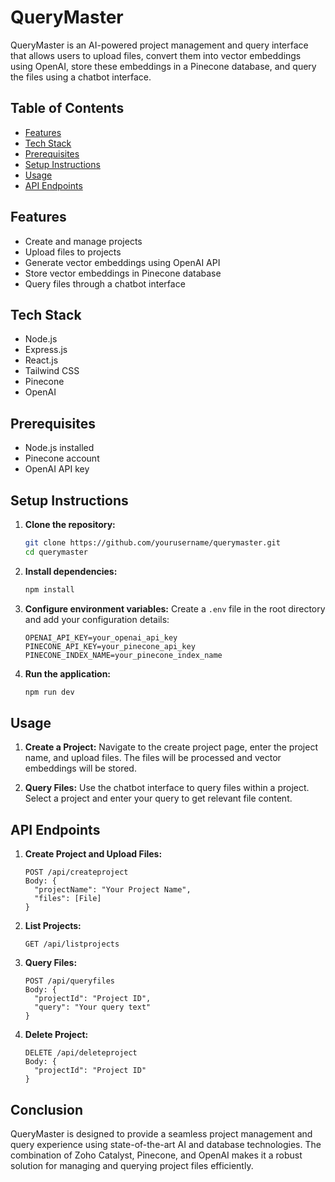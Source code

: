 # QueryMaster

QueryMaster is an AI-powered project management and query interface that allows users to upload files, convert them into vector embeddings using OpenAI, store these embeddings in a Pinecone database, and query the files using a chatbot interface.

## Table of Contents
- [Features](#features)
- [Tech Stack](#tech-stack)
- [Prerequisites](#prerequisites)
- [Setup Instructions](#setup-instructions)
- [Usage](#usage)
- [API Endpoints](#api-endpoints)

## Features

- Create and manage projects
- Upload files to projects
- Generate vector embeddings using OpenAI API
- Store vector embeddings in Pinecone database
- Query files through a chatbot interface

## Tech Stack

- Node.js
- Express.js
- React.js
- Tailwind CSS
- Pinecone
- OpenAI

## Prerequisites

- Node.js installed
- Pinecone account
- OpenAI API key

## Setup Instructions

1. **Clone the repository:**
    ```sh
    git clone https://github.com/yourusername/querymaster.git
    cd querymaster
    ```

2. **Install dependencies:**
    ```sh
    npm install
    ```

3. **Configure environment variables:**
   Create a `.env` file in the root directory and add your configuration details:
    ```env
    OPENAI_API_KEY=your_openai_api_key
    PINECONE_API_KEY=your_pinecone_api_key
    PINECONE_INDEX_NAME=your_pinecone_index_name
    ```

4. **Run the application:**
    ```sh
    npm run dev
    ```

## Usage

1. **Create a Project:**
   Navigate to the create project page, enter the project name, and upload files. The files will be processed and vector embeddings will be stored.

2. **Query Files:**
   Use the chatbot interface to query files within a project. Select a project and enter your query to get relevant file content.

## API Endpoints

1. **Create Project and Upload Files:**
    ```http
    POST /api/createproject
    Body: {
      "projectName": "Your Project Name",
      "files": [File]
    }
    ```

2. **List Projects:**
    ```http
    GET /api/listprojects
    ```

3. **Query Files:**
    ```http
    POST /api/queryfiles
    Body: {
      "projectId": "Project ID",
      "query": "Your query text"
    }
    ```

4. **Delete Project:**
    ```http
    DELETE /api/deleteproject
    Body: {
      "projectId": "Project ID"
    }
    ```

    
## Conclusion

QueryMaster is designed to provide a seamless project management and query experience using state-of-the-art AI and database technologies. The combination of Zoho Catalyst, Pinecone, and OpenAI makes it a robust solution for managing and querying project files efficiently.

